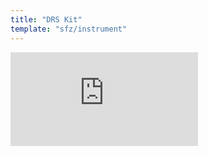 ```yaml
---
title: "DRS Kit"
template: "sfz/instrument"
---
```

<div class="youtube-embed__container">
  <iframe
    src="https://www.youtube-nocookie.com/embed/kOIyvcIN48c"
    title="YouTube video player"
    frameborder="0"
    allow="accelerometer; autoplay; clipboard-write; encrypted-media; gyroscope; picture-in-picture"
    allowfullscreen
  ></iframe>
</div>
